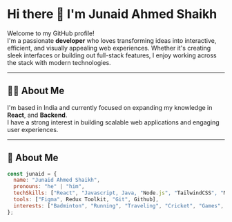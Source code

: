 # Hi there 👋 I'm Junaid Ahmed Shaikh

Welcome to my GitHub profile!  
I'm a passionate **developer** who loves transforming ideas into interactive, efficient, and visually appealing web experiences. Whether it's creating sleek interfaces or building out full-stack features, I enjoy working across the stack with modern technologies.

---

## 🧑‍💻 About Me

I'm based in India and currently focused on expanding my knowledge in **React**, and **Backend**.  
I have a strong interest in building scalable web applications and engaging user experiences.

---

## 💬 About Me

```js
const junaid = {
  name: "Junaid Ahmed Shaikh",
  pronouns: "he" | "him",
  techSkills: ["React", "Javascript, Java, "Node.js", "TailwindCSS", "Material UI", "Bootstrap"],
  tools: ["Figma", Redux Toolkit, "Git", Github],
  interests: ["Badminton", "Running", "Traveling", "Cricket", "Games", "Trekking"]
};
